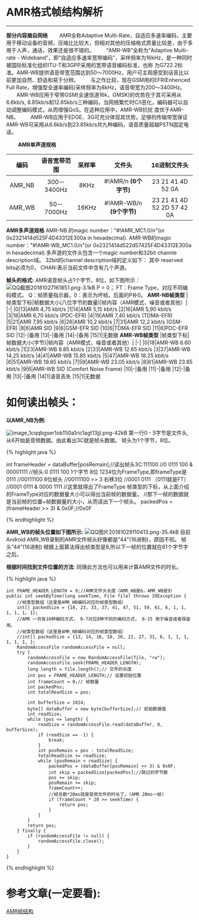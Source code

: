 # AMR格式帧结构解析
---
**部分内容摘自网络**
　　AMR全称Adaptive Multi-Rate，自适应多速率编码，主要用于移动设备的音频，压缩比比较大，但相对其他的压缩格式质量比较差，由于多用于人声，通话，效果还是很不错的。
　　“AMR-WB”全称为“Adaptive Multi-rate - Wideband”，即“自适应多速率宽带编码”，采样频率为16kHz，是一种同时被国际标准化组织ITU-T和3GPP采用的宽带语音编码标准，也称 为G722.2标准。AMR-WB提供语音带宽范围达到50～7000Hz，用户可主观感受到话音比以前更加自然、舒适和易于分辨。
　　与之作比较，现在GSM用的EFR(Enhenced Full Rate，增强型全速率编码)采样频率为8kHz，语音带宽为200～3400Hz。
　　AMR-WB应用于窄带GSM(全速信道16k，GMSK)的优势在于其可采用从6.6kb/s, 8.85kb/s和12.65kb/s三种编码，当网络繁忙时C/I恶化，编码器可以自动调整编码模式，从而增强QoS。在这种应用中，AMR-WB抗扰 度优于AMR-NB。
　　AMR-WB应用于EDGE、3G可充分体现其优势。足够的传输带宽保证AMR-WB可采用从6.6kb/s到23.85kb/s共九种编码，语音质量超越PSTN固定电话。

　　
**AMR单声道规格**

编码|语音宽带范围|采样率|文件头|16进制文件头
:-: | :-: |:-: |:-: |:-: 
AMR_NB|300－3400Hz|8KHz|#!AMR/n **(6个字节)**|23 21 41 4D 52 0A
AMR_WB| 50－7000Hz|16KHz|#!AMR-WB/n **(9个字节)**|23 21 41 4D 52 2D 57 42 0A

**AMR多声道规格**
AMR-NB 的magic number："#!AMR_MC1.0/n"(or 0x2321414d525F4D43312E300a in hexadecimal).
AMR-WB的magic number："#!AMR-WB_MC1.0/n"(or 0x2321414d522d57425F4D43312E300a in hexadecimal).多声道的文件头包含一个magic number和32bit channle description域。
32bit的channel description域的定义如下：
其中 reserved bits必须为0， CHAN:表示当前文件中含有几个声道。

**帧头的格式:**
AMR语音帧头占1个字节，8位，如下图所示：
![QQ截图20181027161851.png-3.1kB][1]
P = 0；
FT：Frame Type，对应不同编码模式。
Q：帧质量指示器，0：表示为坏帧。后面的P补0。
**AMR-NB帧类型**
|帧类型下标|帧数据大小(八位字节的数量)|帧内容（AMR模式、噪音或者其他）|
|-|
|0|13|AMR 4,75 kbit/s
|1|14|AMR 5,15 kbit/s
|2|16|AMR 5,90 kbit/s
|3|18|AMR 6,70 kbit/s (PDC-EFR)
|4|19|AMR 7,40 kbit/s (TDMA-EFR)
|5|21|AMR 7,95 kbit/s
|6|26|AMR 10,2 kbit/s
|7|31|AMR 12,2 kbit/s (GSM-EFR)
|8|6|AMR SID
|9|6|GSM-EFR SID
|10|6|TDMA-EFR SID
|11|6|PDC-EFR SID
|12|-|备用
|13|-|备用
|14|-|备用
|15|1|无数据
**AMR-WB帧类型**
|帧类型下标|帧数据大小(字节)|帧内容（AMR模式、噪音或者其他）|
|-|
|0|18|AMR-WB 6.60 kbit/s
|1|23|AMR-WB 8.85 kbit/s
|2|33|AMR-WB 12.65 kbit/s
|3|37|AMR-WB 14.25 kbit/s
|4|41|AMR-WB 15.85 kbit/s
|5|47|AMR-WB 18.25 kbit/s
|6|51|AMR-WB 19.85 kbit/s
|7|59|AMR-WB 23.05 kbit/s
|8|61|AMR-WB 23.85 kbit/s
|9|6|AMR-WB SID (Comfort Noise Frame)
|10|-|备用
|11|-|备用
|12|-|备用
|13|-|备用
|14|1|语音丢失
|15|1|无数据

如何读出帧头：
=======
**以AMR_NB为例:**

![image_1cqqbgser1ob11i0a1ric1agt13jjl.png-42kB][2]
第一行0 - 5字节是文件头,从6开始是音频数据。由此看出3C就是帧头数据。
帧头为1个字节，8位。

{% highlight java %}

   int frameHeader = dataBuffer[posRemain];//读出帧头3C:111100
   //0 0111 100 & 00001111
   //帧头:0 0111 100 1个字节 8位 1234位为FrameType,即frameType是0111
   //00111100 8位帧头
   //00111100 >> 3 右移3位
   //0001 0111 （0111就是FT）
   //0001 0111 & 0000 1111
   //这里就得出了FrameType 帧类型的下标，从上面介绍的FrameType对应的数据量大小可以得出当前帧的数据量。
   //那下一帧的数据就是当前帧的位置+帧数据量的大小，从而读出下一个帧头。
   packedPos = (frameHeader >> 3) & 0x0F;//0x0F

{% endhighlight %}

**AMR_WB的帧头位置如下图所示:**
![QQ图片20181029110413.png-35.4kB][3]
目前Android AMR_WB录制的AMR文件帧头好像都是"44"(16进制)，原因不知。
帧头"44"(16进制) 根据上面算法得出帧类型是8,所以下一帧的位置就在61个字节字之后。

**根据时间找到文件位置的方法**:
同理此方法也可以用来计算AMR文件的时长。

{% highlight java %}

    int FRAME_HEADER_LENGTH = 9;//AMR文件头长度（AMR_NB是6，AMR_WB是9）
    public int seekByTime(long seekTime, File file) throws IOException {
        //帧类型数组（这里是AMR_WB编码对应的帧类型数组）
        int[] packedSize = {18, 23, 33, 37, 41, 47, 51, 59, 61, 6, 1, 1, 1, 1, 1, 1};
        //AMR 一共有16种编码方式， 0-7对应8种不同的编码方式， 8-15 用于噪音或者保留用。
        //帧类型数组（这里是AMR_NB编码对应的帧类型数组）
        //int[] packedSize = {13, 14, 16, 18, 20, 21, 27, 31, 6, 1, 1, 1, 1, 1, 1, };
        RandomAccessFile randomAccessFile = null;
        try {
            randomAccessFile = new RandomAccessFile(file, "rw");
            randomAccessFile.seek(FRAME_HEADER_LENGTH);
            long length = file.length();// 文件的长度
            int pos = FRAME_HEADER_LENGTH;// 设置初始位置
            int frameCount = 0;// 帧数量
            int packedPos;
            int totalReadSize = pos;

            int bufferSize = 1024;
            byte[] dataBuffer = new byte[bufferSize];// 初始数据值
            int readSize;
            while (pos <= length) {
                readSize = randomAccessFile.read(dataBuffer, 0, bufferSize);
                if (readSize == -1) {
                    break;
                }
                int posRemain = pos - totalReadSize;
                totalReadSize += readSize;
                while (posRemain < readSize) {
                    packedPos = (dataBuffer[posRemain] >> 3) & 0x0F;
                    int skip = packedSize[packedPos];//跳过的字节数
                    pos += skip;
                    posRemain += skip;
                    frameCount++;
                    //帧总数*20ms就是音频文件的时长了。(AMR 20ms一帧)
                    if (frameCount * 20 >= seekTime) {
                        return pos;
                    }
                }
            }
            return pos;
        } finally {
            if (randomAccessFile != null) {
                randomAccessFile.close();
            }
        }
    }

{% endhighlight %}

参考文章(一定要看):
====
[AMR帧结构][4]


  [1]: http://static.zybuluo.com/ThinkingMore/55cpb3dzyva3yzul1zkwwfvw/QQ%E6%88%AA%E5%9B%BE20181027161851.png
  [2]: http://static.zybuluo.com/ThinkingMore/scnevvo8muawzeekf34mx9ci/image_1cqqbgser1ob11i0a1ric1agt13jjl.png
  [3]: http://static.zybuluo.com/ThinkingMore/yy3k0294zzviwubcsxt563ot/QQ%E5%9B%BE%E7%89%8720181029110413.png
  [4]: https://blog.csdn.net/annie_229/article/details/6228403
  